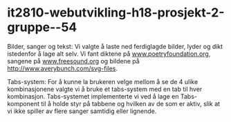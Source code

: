 # it2810-webutvikling-h18-prosjekt-2-gruppe--54


Bilder, sanger og tekst:
Vi valgte å laste ned ferdiglagde bilder, lyder og dikt istedenfor å lage alt selv. Vi fant diktene på www.poetryfoundation.org, sangene på www.freesound.org og bildene på http://www.averybunch.com/svg-files. 

Tabs-system:
For å kunne la brukeren velge mellom å se de 4 ulike kombinasjonene valgte vi å bruke et tabs-system med en tab til hver kombinasjon. Tabs-systemet implementerte vi ved å lage en Tabs-komponent til å holde styr på tabbene og hvilken av de som er aktiv, slik at vi ikke spiller av flere sanger samtidig eller lignende. 
